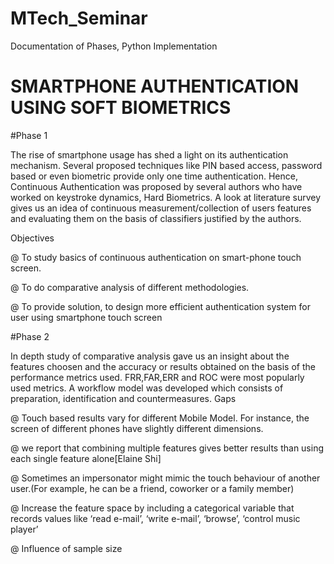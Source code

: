 # MTech_Seminar
Documentation of Phases, Python Implementation

# SMARTPHONE AUTHENTICATION USING SOFT BIOMETRICS

#Phase 1 

The rise of smartphone usage has shed a light on its authentication mechanism. Several proposed techniques like PIN based access, password based or even biometric
provide only one time authentication. Hence, Continuous Authentication was proposed by several authors who have worked on keystroke dynamics, Hard Biometrics.
A look at literature survey gives us an idea of continuous measurement/collection of users features and evaluating them on the basis of classifiers justified by the authors.

Objectives

  @ To study basics of continuous authentication on smart-phone touch screen.
  
  @ To do comparative analysis of different methodologies.
  
  @ To provide solution, to design more efficient authentication system for user using smartphone touch screen


#Phase 2

In depth study of comparative analysis gave us an insight about the features choosen and the accuracy or results obtained on the basis of the performance metrics used.
FRR,FAR,ERR and ROC were most popularly used metrics. A workflow model was developed which consists of preparation, identification and countermeasures.
Gaps

  @ Touch based results vary for different Mobile Model. For instance, the screen of different phones have slightly different dimensions.
  
  @ we report that combining multiple features gives better results than using each single feature alone[Elaine Shi]
  
  @ Sometimes an impersonator might mimic the touch behaviour of another user.(For example, he can be a friend, coworker or a family member)
  
  @ Increase the feature space by including a categorical variable that records values like ‘read e-mail’, ‘write e-mail’, ‘browse’, ‘control music player’
  
  @ Influence of sample size
  
